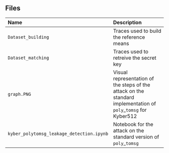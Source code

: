 ## Files

| Name                      | Description                                                          |
| :---                      | :---                                                                 |
| `Dataset_building`             | Traces used to build the reference means      |
| `Dataset_matching`             | Traces used to retreive the secret key      |
| `graph.PNG`                     | Visual representation of the steps of the attack on the standard implementation of $\texttt{poly}\_\texttt{tomsg}$ for Kyber512|
| `kyber_polytomsg_leakage_detection.ipynb`                     | Notebook for the attack on the standard version of $\texttt{poly}\_\texttt{tomsg}$ |

